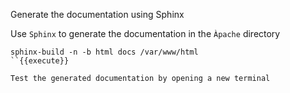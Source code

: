 Generate the documentation using Sphinx

Use `Sphinx` to generate the documentation in the `Àpache` directory

```
sphinx-build -n -b html docs /var/www/html 
``{{execute}}

Test the generated documentation by opening a new terminal
